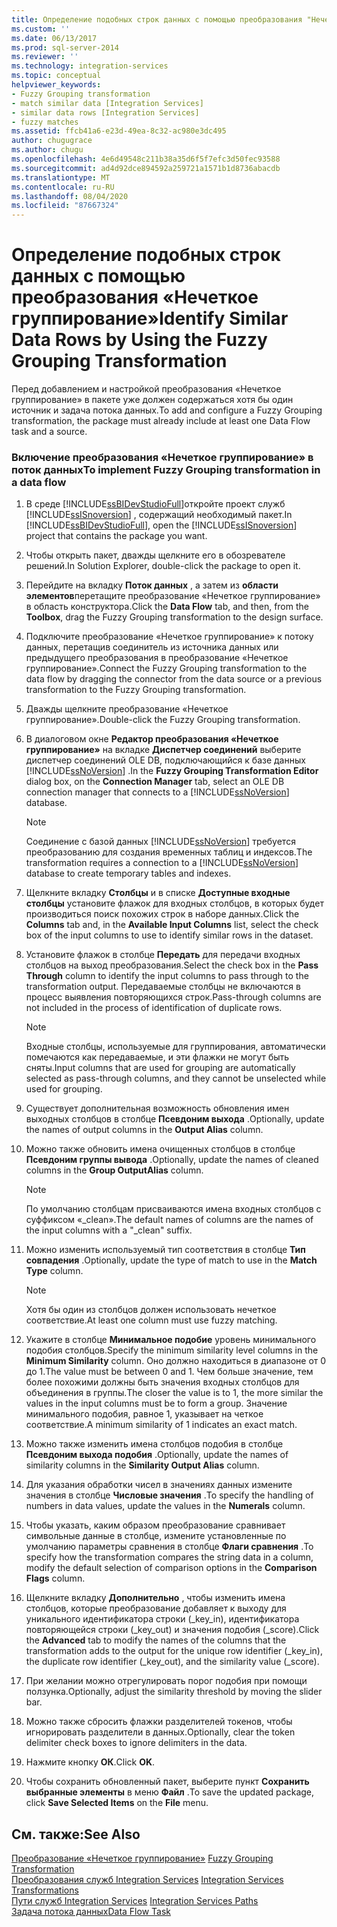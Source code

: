 ```yaml
---
title: Определение подобных строк данных с помощью преобразования "Нечеткое группирование" | Документы Майкрософт
ms.custom: ''
ms.date: 06/13/2017
ms.prod: sql-server-2014
ms.reviewer: ''
ms.technology: integration-services
ms.topic: conceptual
helpviewer_keywords:
- Fuzzy Grouping transformation
- match similar data [Integration Services]
- similar data rows [Integration Services]
- fuzzy matches
ms.assetid: ffcb41a6-e23d-49ea-8c32-ac980e3dc495
author: chugugrace
ms.author: chugu
ms.openlocfilehash: 4e6d49548c211b38a35d6f5f7efc3d50fec93588
ms.sourcegitcommit: ad4d92dce894592a259721a1571b1d8736abacdb
ms.translationtype: MT
ms.contentlocale: ru-RU
ms.lasthandoff: 08/04/2020
ms.locfileid: "87667324"
---
```

# <a name="identify-similar-data-rows-by-using-the-fuzzy-grouping-transformation"></a><span data-ttu-id="f8302-102">Определение подобных строк данных с помощью преобразования «Нечеткое группирование»</span><span class="sxs-lookup"><span data-stu-id="f8302-102">Identify Similar Data Rows by Using the Fuzzy Grouping Transformation</span></span>
  <span data-ttu-id="f8302-103">Перед добавлением и настройкой преобразования «Нечеткое группирование» в пакете уже должен содержаться хотя бы один источник и задача потока данных.</span><span class="sxs-lookup"><span data-stu-id="f8302-103">To add and configure a Fuzzy Grouping transformation, the package must already include at least one Data Flow task and a source.</span></span>  
  
### <a name="to-implement-fuzzy-grouping-transformation-in-a-data-flow"></a><span data-ttu-id="f8302-104">Включение преобразования «Нечеткое группирование» в поток данных</span><span class="sxs-lookup"><span data-stu-id="f8302-104">To implement Fuzzy Grouping transformation in a data flow</span></span>  
  
1.  <span data-ttu-id="f8302-105">В среде [!INCLUDE[ssBIDevStudioFull](../../../includes/ssbidevstudiofull-md.md)]откройте проект служб [!INCLUDE[ssISnoversion](../../../includes/ssisnoversion-md.md)] , содержащий необходимый пакет.</span><span class="sxs-lookup"><span data-stu-id="f8302-105">In [!INCLUDE[ssBIDevStudioFull](../../../includes/ssbidevstudiofull-md.md)], open the [!INCLUDE[ssISnoversion](../../../includes/ssisnoversion-md.md)] project that contains the package you want.</span></span>  
  
2.  <span data-ttu-id="f8302-106">Чтобы открыть пакет, дважды щелкните его в обозревателе решений.</span><span class="sxs-lookup"><span data-stu-id="f8302-106">In Solution Explorer, double-click the package to open it.</span></span>  
  
3.  <span data-ttu-id="f8302-107">Перейдите на вкладку **Поток данных** , а затем из **области элементов**перетащите преобразование «Нечеткое группирование» в область конструктора.</span><span class="sxs-lookup"><span data-stu-id="f8302-107">Click the **Data Flow** tab, and then, from the **Toolbox**, drag the Fuzzy Grouping transformation to the design surface.</span></span>  
  
4.  <span data-ttu-id="f8302-108">Подключите преобразование «Нечеткое группирование» к потоку данных, перетащив соединитель из источника данных или предыдущего преобразования в преобразование «Нечеткое группирование».</span><span class="sxs-lookup"><span data-stu-id="f8302-108">Connect the Fuzzy Grouping transformation to the data flow by dragging the connector from the data source or a previous transformation to the Fuzzy Grouping transformation.</span></span>  
  
5.  <span data-ttu-id="f8302-109">Дважды щелкните преобразование «Нечеткое группирование».</span><span class="sxs-lookup"><span data-stu-id="f8302-109">Double-click the Fuzzy Grouping transformation.</span></span>  
  
6.  <span data-ttu-id="f8302-110">В диалоговом окне **Редактор преобразования «Нечеткое группирование»** на вкладке **Диспетчер соединений** выберите диспетчер соединений OLE DB, подключающийся к базе данных [!INCLUDE[ssNoVersion](../../../includes/ssnoversion-md.md)] .</span><span class="sxs-lookup"><span data-stu-id="f8302-110">In the **Fuzzy Grouping Transformation Editor** dialog box, on the **Connection Manager** tab, select an OLE DB connection manager that connects to a [!INCLUDE[ssNoVersion](../../../includes/ssnoversion-md.md)] database.</span></span>  
  
    > [!NOTE]  
    >  <span data-ttu-id="f8302-111">Соединение с базой данных [!INCLUDE[ssNoVersion](../../../includes/ssnoversion-md.md)] требуется преобразованию для создания временных таблиц и индексов.</span><span class="sxs-lookup"><span data-stu-id="f8302-111">The transformation requires a connection to a [!INCLUDE[ssNoVersion](../../../includes/ssnoversion-md.md)] database to create temporary tables and indexes.</span></span>  
  
7.  <span data-ttu-id="f8302-112">Щелкните вкладку **Столбцы** и в списке **Доступные входные столбцы** установите флажок для входных столбцов, в которых будет производиться поиск похожих строк в наборе данных.</span><span class="sxs-lookup"><span data-stu-id="f8302-112">Click the **Columns** tab and, in the **Available Input Columns** list, select the check box of the input columns to use to identify similar rows in the dataset.</span></span>  
  
8.  <span data-ttu-id="f8302-113">Установите флажок в столбце **Передать** для передачи входных столбцов на выход преобразования.</span><span class="sxs-lookup"><span data-stu-id="f8302-113">Select the check box in the **Pass Through** column to identify the input columns to pass through to the transformation output.</span></span> <span data-ttu-id="f8302-114">Передаваемые столбцы не включаются в процесс выявления повторяющихся строк.</span><span class="sxs-lookup"><span data-stu-id="f8302-114">Pass-through columns are not included in the process of identification of duplicate rows.</span></span>  
  
    > [!NOTE]  
    >  <span data-ttu-id="f8302-115">Входные столбцы, используемые для группирования, автоматически помечаются как передаваемые, и эти флажки не могут быть сняты.</span><span class="sxs-lookup"><span data-stu-id="f8302-115">Input columns that are used for grouping are automatically selected as pass-through columns, and they cannot be unselected while used for grouping.</span></span>  
  
9. <span data-ttu-id="f8302-116">Существует дополнительная возможность обновления имен выходных столбцов в столбце **Псевдоним выхода** .</span><span class="sxs-lookup"><span data-stu-id="f8302-116">Optionally, update the names of output columns in the **Output Alias** column.</span></span>  
  
10. <span data-ttu-id="f8302-117">Можно также обновить имена очищенных столбцов в столбце **Псевдоним группы вывода** .</span><span class="sxs-lookup"><span data-stu-id="f8302-117">Optionally, update the names of cleaned columns in the **Group OutputAlias** column.</span></span>  
  
    > [!NOTE]  
    >  <span data-ttu-id="f8302-118">По умолчанию столбцам присваиваются имена входных столбцов с суффиксом «_clean».</span><span class="sxs-lookup"><span data-stu-id="f8302-118">The default names of columns are the names of the input columns with a "_clean" suffix.</span></span>  
  
11. <span data-ttu-id="f8302-119">Можно изменить используемый тип соответствия в столбце **Тип совпадения** .</span><span class="sxs-lookup"><span data-stu-id="f8302-119">Optionally, update the type of match to use in the **Match Type** column.</span></span>  
  
    > [!NOTE]  
    >  <span data-ttu-id="f8302-120">Хотя бы один из столбцов должен использовать нечеткое соответствие.</span><span class="sxs-lookup"><span data-stu-id="f8302-120">At least one column must use fuzzy matching.</span></span>  
  
12. <span data-ttu-id="f8302-121">Укажите в столбце **Минимальное подобие** уровень минимального подобия столбцов.</span><span class="sxs-lookup"><span data-stu-id="f8302-121">Specify the minimum similarity level columns in the **Minimum Similarity** column.</span></span> <span data-ttu-id="f8302-122">Оно должно находиться в диапазоне от 0 до 1.</span><span class="sxs-lookup"><span data-stu-id="f8302-122">The value must be between 0 and 1.</span></span> <span data-ttu-id="f8302-123">Чем больше значение, тем более похожими должны быть значения входных столбцов для объединения в группы.</span><span class="sxs-lookup"><span data-stu-id="f8302-123">The closer the value is to 1, the more similar the values in the input columns must be to form a group.</span></span> <span data-ttu-id="f8302-124">Значение минимального подобия, равное 1, указывает на четкое соответствие.</span><span class="sxs-lookup"><span data-stu-id="f8302-124">A minimum similarity of 1 indicates an exact match.</span></span>  
  
13. <span data-ttu-id="f8302-125">Можно также изменить имена столбцов подобия в столбце **Псевдоним выхода подобия** .</span><span class="sxs-lookup"><span data-stu-id="f8302-125">Optionally, update the names of similarity columns in the **Similarity Output Alias** column.</span></span>  
  
14. <span data-ttu-id="f8302-126">Для указания обработки чисел в значениях данных измените значения в столбце **Числовые значения** .</span><span class="sxs-lookup"><span data-stu-id="f8302-126">To specify the handling of numbers in data values, update the values in the **Numerals** column.</span></span>  
  
15. <span data-ttu-id="f8302-127">Чтобы указать, каким образом преобразование сравнивает символьные данные в столбце, измените установленные по умолчанию параметры сравнения в столбце **Флаги сравнения** .</span><span class="sxs-lookup"><span data-stu-id="f8302-127">To specify how the transformation compares the string data in a column, modify the default selection of comparison options in the **Comparison Flags** column.</span></span>  
  
16. <span data-ttu-id="f8302-128">Щелкните вкладку **Дополнительно** , чтобы изменить имена столбцов, которые преобразование добавляет к выходу для уникального идентификатора строки (_key_in), идентификатора повторяющейся строки (_key_out) и значения подобия (_score).</span><span class="sxs-lookup"><span data-stu-id="f8302-128">Click the **Advanced** tab to modify the names of the columns that the transformation adds to the output for the unique row identifier (_key_in), the duplicate row identifier (_key_out), and the similarity value (_score).</span></span>  
  
17. <span data-ttu-id="f8302-129">При желании можно отрегулировать порог подобия при помощи ползунка.</span><span class="sxs-lookup"><span data-stu-id="f8302-129">Optionally, adjust the similarity threshold by moving the slider bar.</span></span>  
  
18. <span data-ttu-id="f8302-130">Можно также сбросить флажки разделителей токенов, чтобы игнорировать разделители в данных.</span><span class="sxs-lookup"><span data-stu-id="f8302-130">Optionally, clear the token delimiter check boxes to ignore delimiters in the data.</span></span>  
  
19. <span data-ttu-id="f8302-131">Нажмите кнопку **ОК**.</span><span class="sxs-lookup"><span data-stu-id="f8302-131">Click **OK**.</span></span>  
  
20. <span data-ttu-id="f8302-132">Чтобы сохранить обновленный пакет, выберите пункт **Сохранить выбранные элементы** в меню **Файл** .</span><span class="sxs-lookup"><span data-stu-id="f8302-132">To save the updated package, click **Save Selected Items** on the **File** menu.</span></span>  
  
## <a name="see-also"></a><span data-ttu-id="f8302-133">См. также:</span><span class="sxs-lookup"><span data-stu-id="f8302-133">See Also</span></span>  
 <span data-ttu-id="f8302-134">[Преобразование «Нечеткое группирование»](fuzzy-grouping-transformation.md) </span><span class="sxs-lookup"><span data-stu-id="f8302-134">[Fuzzy Grouping Transformation](fuzzy-grouping-transformation.md) </span></span>  
 <span data-ttu-id="f8302-135">[Преобразования служб Integration Services](integration-services-transformations.md) </span><span class="sxs-lookup"><span data-stu-id="f8302-135">[Integration Services Transformations](integration-services-transformations.md) </span></span>  
 <span data-ttu-id="f8302-136">[Пути служб Integration Services](../integration-services-paths.md) </span><span class="sxs-lookup"><span data-stu-id="f8302-136">[Integration Services Paths](../integration-services-paths.md) </span></span>  
 [<span data-ttu-id="f8302-137">Задача потока данных</span><span class="sxs-lookup"><span data-stu-id="f8302-137">Data Flow Task</span></span>](../../control-flow/data-flow-task.md)  
  
  
